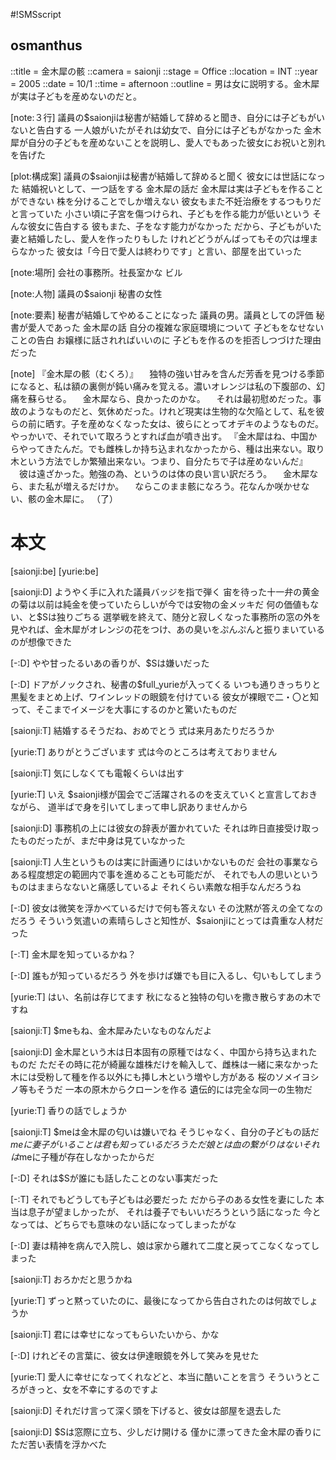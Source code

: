 #!SMSscript

## osmanthus

::title = 金木犀の骸
::camera = saionji
::stage = Office
::location = INT
::year = 2005
::date = 10/1
::time = afternoon
::outline = 男は女に説明する。金木犀が実は子どもを産めないのだと。

[note:３行]
議員の$saionjiは秘書が結婚して辞めると聞き、自分には子どもがいないと告白する
一人娘がいたがそれは幼女で、自分には子どもがなかった
金木犀が自分の子どもを産めないことを説明し、愛人でもあった彼女にお祝いと別れを告げた

[plot:構成案]
議員の$saionjiは秘書が結婚して辞めると聞く
彼女には世話になった
結婚祝いとして、一つ話をする
金木犀の話だ
金木犀は実は子どもを作ることができない
株を分けることでしか増えない
彼女もまた不妊治療をするつもりだと言っていた
小さい頃に子宮を傷つけられ、子どもを作る能力が低いという
そんな彼女に告白する
彼もまた、子をなす能力がなかった
だから、子どもがいた妻と結婚したし、愛人を作ったりもした
けれどどうがんばってもその穴は埋まらなかった
彼女は「今日で愛人は終わりです」と言い、部屋を出ていった

[note:場所]
会社の事務所。社長室かな
ビル

[note:人物]
議員の$saionji
秘書の女性

[note:要素]
秘書が結婚してやめることになった
議員の男。議員としての評価
秘書が愛人であった
金木犀の話
自分の複雑な家庭環境について
子どもをなせないことの告白
お嬢様に話されればいいのに
子どもを作るのを拒否しつづけた理由だった

[note]
『金木犀の骸（むくろ）』
　独特の強い甘みを含んだ芳香を見つける季節になると、私は額の裏側が鈍い痛みを覚える。濃いオレンジは私の下腹部の、幻痛を蘇らせる。
　金木犀なら、良かったのかな。
　それは最初慰めだった。事故のようなものだと、気休めだった。けれど現実は生物的な欠陥として、私を彼らの前に晒す。子を産めなくなった女は、彼らにとってオデキのようなものだ。やっかいで、それでいて取ろうとすれば血が噴き出す。
『金木犀はね、中国からやってきたんだ。でも雌株しか持ち込まれなかったから、種は出来ない。取り木という方法でしか繁殖出来ない。つまり、自分たちで子は産めないんだ』
　彼は遠ざかった。勉強の為、というのは体の良い言い訳だろう。
　金木犀なら、また私が増えるだけか。
　ならこのまま骸になろう。花なんか咲かせない、骸の金木犀に。
（了）


# 本文

[saionji:be]
[yurie:be]

[saionji:D]
ようやく手に入れた議員バッジを指で弾く
宙を待った十一弁の黄金の菊は以前は純金を使っていたらしいが今では安物の金メッキだ
何の価値もない、と$Sは独りごちる
選挙戦を終えて、随分と寂しくなった事務所の窓の外を見やれば、金木犀がオレンジの花をつけ、あの臭いをぷんぷんと振りまいているのが想像できた

[-:D]
やや甘ったるいあの香りが、$Sは嫌いだった

[-:D]
ドアがノックされ、秘書の$full_yurieが入ってくる
いつも通りきっちりと黒髪をまとめ上げ、ワインレッドの眼鏡を付けている
彼女が裸眼で二・〇と知って、そこまでイメージを大事にするのかと驚いたものだ

[saionji:T]
結婚するそうだね、おめでとう
式は来月あたりだろうか

[yurie:T]
ありがとうございます
式は今のところは考えておりません

[saionji:T]
気にしなくても電報くらいは出す

[yurie:T]
いえ
$saionji様が国会でご活躍されるのを支えていくと宣言しておきながら、
道半ばで身を引いてしまって申し訳ありませんから

[saionji:D]
事務机の上には彼女の辞表が置かれていた
それは昨日直接受け取ったものだったが、まだ中身は見ていなかった

[saionji:T]
人生というものは実に計画通りにはいかないものだ
会社の事業ならある程度想定の範囲内で事を進めることも可能だが、
それでも人の思いというものはままらなないと痛感しているよ
それくらい素敵な相手なんだろうね

[-:D]
彼女は微笑を浮かべているだけで何も答えない
その沈黙が答えの全てなのだろう
そういう気遣いの素晴らしさと知性が、$saionjiにとっては貴重な人材だった

[-:T]
金木犀を知っているかね？

[-:D]
誰もが知っているだろう
外を歩けば嫌でも目に入るし、匂いもしてしまう

[yurie:T]
はい、名前は存じてます
秋になると独特の匂いを撒き散らすあの木ですね

[saionji:T]
$meもね、金木犀みたいなものなんだよ

[saionji:D]
金木犀という木は日本固有の原種ではなく、中国から持ち込まれたものだ
ただその時に花が綺麗な雄株だけを輸入して、雌株は一緒に来なかった
木には受粉して種を作る以外にも挿し木という増やし方がある
桜のソメイヨシノ等もそうだ
一本の原木からクローンを作る
遺伝的には完全な同一の生物だ

[yurie:T]
香りの話でしょうか

[saionji:T]
$meは金木犀の匂いは嫌いでね
そうじゃなく、自分の子どもの話だ
$meに妻子がいることは君も知っているだろう
ただ娘とは血の繋がりはない
それは$meに子種が存在しなかったからだ

[-:D]
それは$Sが誰にも話したことのない事実だった

[-:T]
それでもどうしても子どもは必要だった
だから子のある女性を妻にした
本当は息子が望ましかったが、
それは養子でもいいだろうという話になった
今となっては、どちらでも意味のない話になってしまったがな

[-:D]
妻は精神を病んで入院し、娘は家から離れて二度と戻ってこなくなってしまった

[saionji:T]
おろかだと思うかね

[yurie:T]
ずっと黙っていたのに、最後になってから告白されたのは何故でしょうか

[saionji:T]
君には幸せになってもらいたいから、かな

[-:D]
けれどその言葉に、彼女は伊達眼鏡を外して笑みを見せた

[yurie:T]
愛人に幸せになってくれなどと、本当に酷いことを言う
そういうところがきっと、女を不幸にするのですよ

[saionji:D]
それだけ言って深く頭を下げると、彼女は部屋を退去した

[saionji:D]
$Sは窓際に立ち、少しだけ開ける
僅かに漂ってきた金木犀の香りにただ苦い表情を浮かべた

